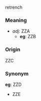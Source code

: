 retrench
### Meaning
+ _adj_: ZZA
    + __eg__: ZZB

### Origin

ZZC

### Synonym

__eg__: ZZD

+ ZZE


